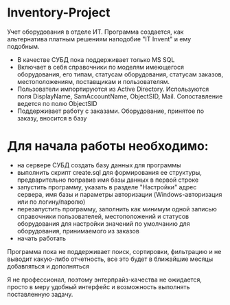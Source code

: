 # Inventory-Project
Учет оборудования в отделе ИТ. Программа создается, как альтернатива платным решениям наподобие "IT Invent" и ему подобным.

* В качестве СУБД пока поддерживает только MS SQL
* Включает в себя справочники по моделям имеющегося оборудования, его типам, статусам оборудования, статусам заказов, местоположениям, поставщикам и пользователям.
* Пользователи импортируются из Active Directory. Используются поля DisplayName, SamAccountName, ObjectSID, Mail. Сопоставление ведется по полю ObjectSID
* Поддерживает работу с заказами. Оборудование, принятое по заказу, вносится в базу

# Для начала работы необходимо:
* на сервере СУБД создать базу данных для программы
* выполнить скрипт create.sql для формирования ее структуры, предварительно поправив имя базы данных в первой строке
* запустить программу, указать в разделе "Настройки" адрес сервера, имя базы и параметры авторизации (Windows-авторизация или по логину/паролю)
* перезапустить программу, заполнить как минимум одной записью справочники пользователей, местоположений и статусов оборудования для настройки значений по умолчанию для оборудования, принимаемого из заказов
* начать работать

Программа пока не поддерживает поиск, сортировки, фильтрацию и не выводит какую-либо отчетность, все это будет в ближайшие месяцы добавляться и дополняться

Я не профессионал, поэтому энтерпрайз-качества не ожидается, просто в меру удобный интерфейс и возможность выполнять поставленную задачу.
